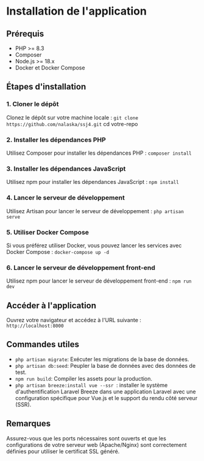 # Installation de l'application

## Prérequis

- PHP >= 8.3
- Composer
- Node.js >= 18.x
- Docker et Docker Compose

## Étapes d'installation

### 1. Cloner le dépôt

Clonez le dépôt sur votre machine locale :
`git clone https://github.com/nalaska/ssj4.git`
cd votre-repo


### 2. Installer les dépendances PHP

Utilisez Composer pour installer les dépendances PHP :
`composer install`


### 3. Installer les dépendances JavaScript

Utilisez npm pour installer les dépendances JavaScript :
`npm install`



### 4. Lancer le serveur de développement

Utilisez Artisan pour lancer le serveur de développement :
`php artisan serve`


### 5. Utiliser Docker Compose

Si vous préférez utiliser Docker, vous pouvez lancer les services avec Docker Compose :
`docker-compose up -d`


### 6. Lancer le serveur de développement front-end

Utilisez npm pour lancer le serveur de développement front-end :
`npm run dev`


## Accéder à l'application

Ouvrez votre navigateur et accédez à l'URL suivante :
`http://localhost:8000`


## Commandes utiles

- `php artisan migrate`: Exécuter les migrations de la base de données.
- `php artisan db:seed`: Peupler la base de données avec des données de test.
- `npm run build`: Compiler les assets pour la production.
- `php artisan breeze:install vue --ssr `: installer le système d'authentification Laravel Breeze dans une application Laravel avec une configuration spécifique pour Vue.js et le support du rendu côté serveur (SSR).

## Remarques

Assurez-vous que les ports nécessaires sont ouverts et que les configurations de votre serveur web (Apache/Nginx) sont correctement définies pour utiliser le certificat SSL généré.